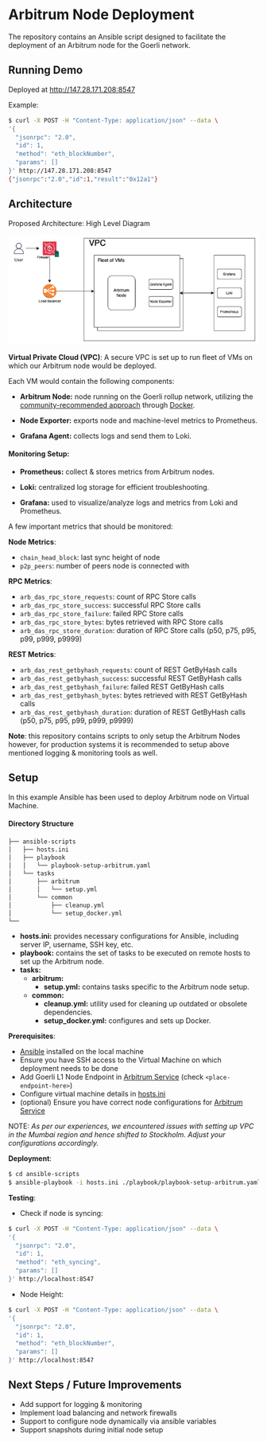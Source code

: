 # Arbitrum Node Deployment
The repository contains an Ansible script designed to facilitate the deployment of an Arbitrum node for the Goerli network.

## Running Demo
Deployed at http://147.28.171.208:8547

Example:
```bash
$ curl -X POST -H "Content-Type: application/json" --data \
'{
  "jsonrpc": "2.0",
  "id": 1,
  "method": "eth_blockNumber",
  "params": []
}' http://147.28.171.208:8547
{"jsonrpc":"2.0","id":1,"result":"0x12a1"}
```

## Architecture

Proposed Architecture: High Level  Diagram

<p align="center"><img src="./assets/architecture.png" width="600"></p>

**Virtual Private Cloud (VPC)**: A secure VPC is set up to run fleet of VMs on which our Arbitrum node would be deployed.

Each VM would contain the following components:
- **Arbitrum Node:** node running on the Goerli rollup network, utilizing the [community-recommended approach](https://docs.arbitrum.io/node-running/how-tos/build-nitro-locally) through [Docker](https://docs.docker.com/).

- **Node Exporter:** exports node and machine-level metrics to Prometheus.

- **Grafana Agent:** collects logs and send them to Loki.

#### Monitoring Setup:
- **Prometheus:** collect & stores metrics from Arbitrum nodes.

- **Loki:** centralized log storage for efficient troubleshooting.

- **Grafana:** used to visualize/analyze logs and metrics from Loki and Prometheus.

A few important metrics that should be monitored:

**Node Metrics**:
- `chain_head_block`: last sync height of node
- `p2p_peers`: number of peers node is connected with

**RPC Metrics**:
- `arb_das_rpc_store_requests`: count of RPC Store calls
- `arb_das_rpc_store_success`: successful RPC Store calls
- `arb_das_rpc_store_failure`: failed RPC Store calls
- `arb_das_rpc_store_bytes`: bytes retrieved with RPC Store calls
- `arb_das_rpc_store_duration`: duration of RPC Store calls (p50, p75, p95, p99, p999, p9999)

**REST Metrics**:
- `arb_das_rest_getbyhash_requests`: count of REST GetByHash calls
- `arb_das_rest_getbyhash_success`: successful REST GetByHash calls
- `arb_das_rest_getbyhash_failure`: failed REST GetByHash calls
- `arb_das_rest_getbyhash_bytes`: bytes retrieved with REST GetByHash calls
- `arb_das_rest_getbyhash_duration`: duration of REST GetByHash calls (p50, p75, p95, p99, p999, p9999)

**Note**: this repository contains scripts to only setup the Arbitrum Nodes however, for production systems it is recommended to setup above mentioned logging & monitoring tools as well. 

## Setup

In this example Ansible has been used to deploy Arbitrum node on Virtual Machine.

#### Directory Structure

```plaintext
├── ansible-scripts
│   ├── hosts.ini
│   ├── playbook
│   │   └── playbook-setup-arbitrum.yaml
│   └── tasks
│       ├── arbitrum
│       │   └── setup.yml
│       └── common
│           ├── cleanup.yml
│           └── setup_docker.yml
└── 
```

- **hosts.ini:** provides necessary configurations for Ansible, including server IP, username, SSH key, etc.
- **playbook:** contains the set of tasks to be executed on remote hosts to set up the Arbitrum node.
- **tasks:**
  - **arbitrum:** 
    - **setup.yml:** contains tasks specific to the Arbitrum node setup.
  - **common:**
    - **cleanup.yml:** utility used for cleaning up outdated or obsolete dependencies.
    - **setup_docker.yml:** configures and sets up Docker.

**Prerequisites**:
- [Ansible](https://docs.ansible.com/ansible/latest/installation_guide/intro_installation.html) installed on the local machine
- Ensure you have SSH access to the Virtual Machine on which deployment needs to be done
- Add Goerli L1 Node Endpoint in [Arbitrum Service](./ansible-scripts/tasks/arbitrum/setup.yml) (check `<place-endpoint-here>`)
- Configure virtual machine details in [hosts.ini](./ansible-scripts/hosts.ini)
- (optional) Ensure you have correct node configurations for [Arbitrum Service](./ansible-scripts/tasks/arbitrum/setup.yml)

NOTE: _As per our experiences, we encountered issues with setting up VPC in the Mumbai region and hence shifted to Stockholm. Adjust your configurations accordingly._

**Deployment**:
```bash
$ cd ansible-scripts
$ ansible-playbook -i hosts.ini ./playbook/playbook-setup-arbitrum.yaml
```

**Testing**:
- Check if node is syncing:
```bash
$ curl -X POST -H "Content-Type: application/json" --data \
'{
  "jsonrpc": "2.0",
  "id": 1,
  "method": "eth_syncing",
  "params": []
}' http://localhost:8547
```

- Node Height:
```bash
$ curl -X POST -H "Content-Type: application/json" --data \
'{
  "jsonrpc": "2.0",
  "id": 1,
  "method": "eth_blockNumber",
  "params": []
}' http://localhost:8547
```

## Next Steps / Future Improvements

- Add support for logging & monitoring
- Implement load balancing and network firewalls
- Support to configure node dynamically via ansible variables
- Support snapshots during initial node setup